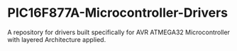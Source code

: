 # PIC16F877A-Microcontroller-Drivers
A repository for drivers built specifically for AVR ATMEGA32 Microcontroller with layered Architecture applied.
